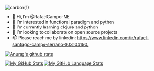  
![carbon(1)](https://user-images.githubusercontent.com/68289151/194988557-0ccb3616-f410-474a-bc23-b4e206814794.svg)

- 👋 Hi, I’m @RafaelCampo-ME
- 👀 I’m interested in functional paradigm and python 
- 🌱 I’m currently learning clojure and python
- 💞️ I’m looking to collaborate on open source projects 
- 📫 Please reach me by linkedin: https://www.linkedin.com/in/rafael-santiago-campo-serrano-803104190/

<!---
RafaelCampo-ME/RafaelCampo-ME is a ✨ special ✨ repository because its `README.md` (this file) appears on your GitHub profile.
You can click the Preview link to take a look at your changes.
--->

[![Anurag's github stats](https://github-readme-stats.vercel.app/api?username=RafaelCampo-ME)](https://github.com/RafaelCampo-ME/github-readme-stats)


	

[![My GitHub Stats](https://github-readme-stats.vercel.app/api/?username=RafaelCampo-ME&count_private=true&theme=tokyonight&showicons=true)]()
[![My GitHub Language Stats](https://github-readme-stats.vercel.app/api/top-langs/?username=RafaelCampo-ME&langs_count=5&theme=tokyonight)]()

